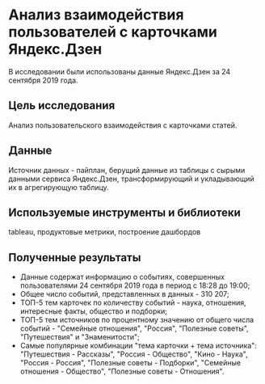 # Анализ взаимодействия пользователей с карточками Яндекс.Дзен
В исследовании были использованы данные Яндекс.Дзен за 24 сентября 2019 года.
## Цель исследования 
Анализ пользовательского взаимодействия с карточками статей.
## Данные
Источник данных - пайплан, берущий данные из таблицы с сырыми данными сервиса Яндекс.Дзен, трансформирующий и укладывающий их в агрегирующую таблицу.
## Используемые инструменты и библиотеки
tableau, продуктовые метрики, построение дашбордов
## Полученные результаты 
- Данные содержат информацию о событиях, совершенных пользователями 24 сентября 2019 года в период с 18:28 до 19:00;
- Общее число событий, представленных в данных - 310 207;
- ТОП-5 тем карточек по количеству событий - наука, отношения, интересные факты, общество и подборки;
- ТОП-5 тем источников по процентному значению от общего числа событий - "Семейные отношения", "Россия", "Полезные советы", "Путешествия" и "Знаменитости";
- Самые популярные комбинации "тема карточки + тема источника": "Путешествия - Рассказы", "Россия - Общество", "Кино - Наука", "Россия - Россия", "Полезные советы - Подборки", "Семейные отношения - Общество", "Полезные советы - Отношения".

